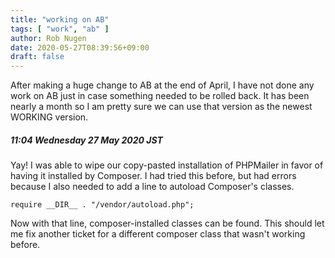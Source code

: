 ```yaml
---
title: "working on AB"
tags: [ "work", "ab" ]
author: Rob Nugen
date: 2020-05-27T08:39:56+09:00
draft: false
---
```


After making a huge change to AB at the end of April, I have not done
any work on AB just in case something needed to be rolled back.  It
has been nearly a month so I am pretty sure we can use that version as
the newest WORKING version.

##### 11:04 Wednesday 27 May 2020 JST

Yay!  I was able to wipe our copy-pasted installation of PHPMailer in
favor of having it installed by Composer.  I had tried this before,
but had errors because I also needed to add a line to autoload
Composer's classes.

    require __DIR__ . "/vendor/autoload.php";

Now with that line, composer-installed classes can be found.  This
should let me fix another ticket for a different composer class that
wasn't working before.
